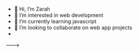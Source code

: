 - 👋 Hi, I’m Zarah
- 👀 I’m interested in web development 
- 🌱 I’m currently learning javascript
- 💞️ I’m looking to collaborate on web app projects
- 


--->
